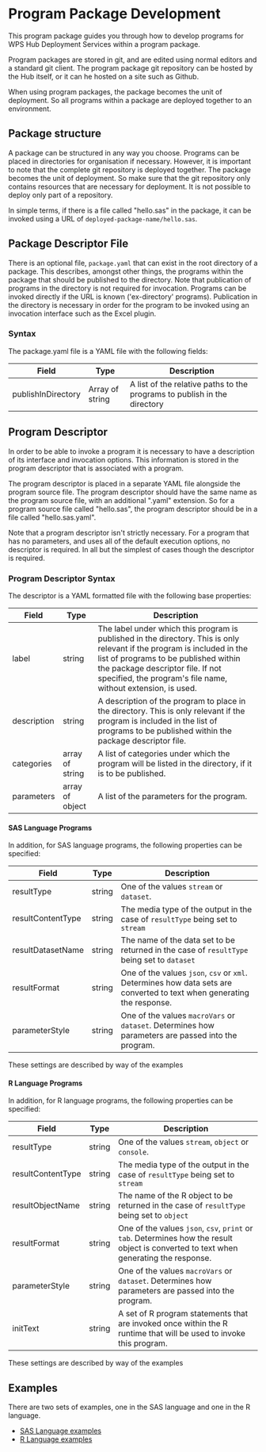 # Program Package Development
This program package guides you through how to develop
programs for WPS Hub Deployment Services within a
program package.

Program packages are stored in git, and are edited using
normal editors and a standard git client. The program package
git repository can be hosted by the Hub itself, or it
can he hosted on a site such as Github.

When using program packages, the package becomes the unit
of deployment. So all programs within a package are deployed
together to an environment.

## Package structure
A package can be structured in any way you choose. Programs
can be placed in directories for organisation if necessary.
However, it is important to note that the complete git repository
is deployed together. The package becomes the unit of deployment.
So make sure that the git repository only contains resources
that are necessary for deployment. It is not possible to deploy
only part of a repository.

In simple terms, if there is a file called "hello.sas" in the
package, it can be invoked using a URL of `deployed-package-name/hello.sas`.


## Package Descriptor File
There is an optional file, `package.yaml` that can exist
in the root directory of a package. This describes, amongst
other things, the programs within the package that should be
published to the directory. Note that publication of programs
in the directory is not required for invocation. Programs can be
invoked directly if the URL is known ('ex-directory' programs).
Publication in the directory is necessary in order for the program
to be invoked using an invocation interface such as the Excel plugin.

### Syntax
The package.yaml file is a YAML file with the following fields:

| Field | Type | Description |
| ----- | ---- | ----------- |
| publishInDirectory | Array of string | A list of the relative paths to the programs to publish in the directory |

## Program Descriptor
In order to be able to invoke a program it is necessary to have a description of its interface and invocation options. This information is stored in the program descriptor that is associated with a program.

The program descriptor is placed in a separate YAML file alongside the program source file. The program descriptor should have the same name as the program source file, with an additional ".yaml" extension. So for a program source file called "hello.sas", the program descriptor should be in a file called "hello.sas.yaml".

Note that a program descriptor isn't strictly necessary. For a program that has no parameters, and uses all of the default execution options, no descriptor is required. In all but the simplest of cases though the descriptor is required.

### Program Descriptor Syntax
The descriptor is a YAML formatted file with the following base properties:

| Field | Type | Description |
| ----- | ---- | ----------- |
| label | string | The label under which this program is published in the directory. This is only relevant if the program is included in the list of programs to be published within the package descriptor file. If not specified, the program's file name, without extension, is used.
| description | string | A description of the program to place in the directory. This is only relevant if the program is included in the list of programs to be published within the package descriptor file.
| categories | array of string | A list of categories under which the program will be listed in the directory, if it is to be published.
| parameters | array of object | A list of the parameters for the program.

#### SAS Language Programs
In addition, for SAS language programs, the following properties can be specified:

| Field | Type | Description |
| ----- | ---- | ----------- |
| resultType | string | One of the values `stream` or `dataset`.
| resultContentType | string | The media type of the output in the case of `resultType` being set to `stream`
| resultDatasetName | string | The name of the data set to be returned in the case of `resultType` being set to `dataset`
| resultFormat | string | One of the values `json`, `csv` or `xml`. Determines how data sets are converted to text when generating the response.
| parameterStyle | string | One of the values `macroVars` or `dataset`. Determines how parameters are passed into the program.

These settings are described by way of the examples

#### R Language Programs
In addition, for R language programs, the following properties can be specified:

| Field | Type | Description |
| ----- | ---- | ----------- |
| resultType | string | One of the values `stream`, `object` or `console`.
| resultContentType | string | The media type of the output in the case of `resultType` being set to `stream`
| resultObjectName | string | The name of the R object to be returned in the case of `resultType` being set to `object`
| resultFormat | string | One of the values `json`, `csv`, `print` or `tab`. Determines how the result object is converted to text when generating the response.
| parameterStyle | string | One of the values `macroVars` or `dataset`. Determines how parameters are passed into the program.
| initText | string | A set of R program statements that are invoked once within the R runtime that will be used to invoke this program.

These settings are described by way of the examples

## Examples
There are two sets of examples, one in the SAS language and one in the R language.

* [SAS Language examples](sas/README.md)
* [R Language examples](r/README.md)



